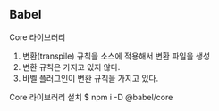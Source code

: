 ## Babel

Core 라이브러리

1. 변환(transpile) 규칙을 소스에 적용해서 변환 파일을 생성
2. 변환 규칙은 가지고 있지 않다.
3. 바벨 플러그인이 변환 규칙을 가지고 있다.

Core 라이브러리 설치
$ npm i -D @babel/core
